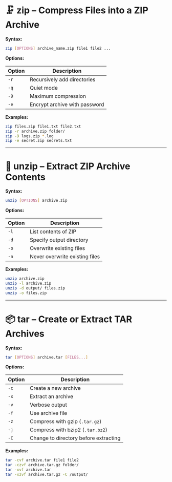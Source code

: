 # 🗜️ zip – Compress Files into a ZIP Archive

**Syntax:**
```bash
zip [OPTIONS] archive_name.zip file1 file2 ...
```

**Options:**

| Option | Description |
|--------|-------------|
| `-r`   | Recursively add directories |
| `-q`   | Quiet mode |
| `-9`   | Maximum compression |
| `-e`   | Encrypt archive with password |

**Examples:**
```bash
zip files.zip file1.txt file2.txt
zip -r archive.zip folder/
zip -9 logs.zip *.log
zip -e secret.zip secrets.txt
```

---

# 📂 unzip – Extract ZIP Archive Contents

**Syntax:**
```bash
unzip [OPTIONS] archive.zip
```

**Options:**

| Option | Description |
|--------|-------------|
| `-l`   | List contents of ZIP |
| `-d`   | Specify output directory |
| `-o`   | Overwrite existing files |
| `-n`   | Never overwrite existing files |

**Examples:**
```bash
unzip archive.zip
unzip -l archive.zip
unzip -d output/ files.zip
unzip -o files.zip
```

---

# 📦 tar – Create or Extract TAR Archives

**Syntax:**
```bash
tar [OPTIONS] archive.tar [FILES...]
```

**Options:**

| Option | Description |
|--------|-------------|
| `-c`   | Create a new archive |
| `-x`   | Extract an archive |
| `-v`   | Verbose output |
| `-f`   | Use archive file |
| `-z`   | Compress with gzip (`.tar.gz`) |
| `-j`   | Compress with bzip2 (`.tar.bz2`) |
| `-C`   | Change to directory before extracting |

**Examples:**
```bash
tar -cvf archive.tar file1 file2
tar -czvf archive.tar.gz folder/
tar -xvf archive.tar
tar -xzvf archive.tar.gz -C /output/
```
